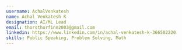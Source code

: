 ```yaml
---
username: AchalVenkatesh
name: Achal Venkatesh K
designation: AI/ML Lead
email: thorsthorfinn2003@gmail.com
linkedin: https://www.linkedin.com/in/achal-venkatesh-k-366502220
skills: Public Speaking, Problem Solving, Math
---
```

